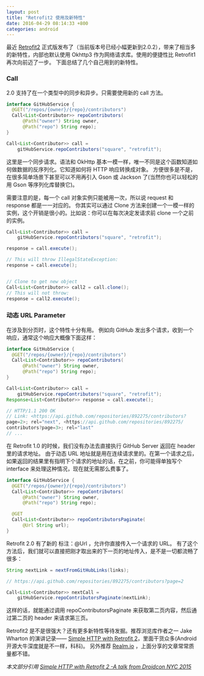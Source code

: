 ```yaml
---
layout: post
title: "Retrofit2 使用及新特性"
date: 2016-04-29 08:14:33 +800
categories: android
---
```


最近 [Retrofit2](http://square.github.io/retrofit/) 正式版发布了（当前版本号已经小幅更新到2.0.2），带来了相当多的新特性，内部也默认使用 Okhttp3 作为网络请求库。使用的便捷性比 Retrofit1 再次向前迈了一步。
下面总结了几个自己用到的新特性。

### Call
2.0 支持了在一个类型中的同步和异步。只需要使用新的 call 方法。

```java
interface GitHubService {
  @GET("/repos/{owner}/{repo}/contributors")
  Call<List<Contributor>> repoContributors(
      @Path("owner") String owner,
      @Path("repo") String repo);
}

Call<List<Contributor>> call =
    gitHubService.repoContributors("square", "retrofit");
```

这里是一个同步请求。语法和 OkHttp 基本一模一样，唯一不同是这个函数知道如何做数据的反序列化。它知道如何将 HTTP 响应转换成对象。
方便很多是不是，在很多简单场景下甚至可以不用再引入 Gson 或 Jackson 了(当然你也可以轻松的用 Gson 等序列化库替换它)。

需要注意的是，每一个 call 对象实例只能被用一次，所以说 request 和 response 都是一一对应的。
你其实可以通过 Clone 方法来创建一个一模一样的实例，这个开销是很小的。比如说：你可以在每次决定发请求前 clone 一个之前的实例。

```java
Call<List<Contributor>> call =
    gitHubService.repoContributors("square", "retrofit");

response = call.execute();

// This will throw IllegalStateException:
response = call.execute();


// Clone to get new object
Call<List<Contributor>> call2 = call.clone();
// This will not throw:
response = call2.execute();
```

### 动态 URL Parameter
在涉及到分页时，这个特性十分有用。
例如向 GitHub 发出多个请求，收到一个响应，通常这个响应大概像下面这样：

```java
interface GitHubService {
  @GET("/repos/{owner}/{repo}/contributors")
  Call<List<Contributor>> repoContributors(
      @Path("owner") String owner,
      @Path("repo") String repo);
}

Call<List<Contributor>> call =
    gitHubService.repoContributors("square", "retrofit");
Response<List<Contributor>> response = call.execute();

// HTTP/1.1 200 OK
// Link: <https://api.github.com/repositories/892275/contributors?
page=2>; rel="next", <https://api.github.com/repositories/892275/
contributors?page=3>; rel="last"
// ...
```

在 Retrofit 1.0 的时候，我们没有办法去直接执行 GitHub Server 返回在 header 里的请求地址。
由于动态 URL 地址就是用在连续请求里的。在第一个请求之后，如果返回的结果里有指明下个请求的地址的话，在之前，你可能得单独写个 interface 来处理这种情况，现在就无需那么费事了。

```java
interface GitHubService {
  @GET("/repos/{owner}/{repo}/contributors")
  Call<List<Contributor>> repoContributors(
      @Path("owner") String owner,
      @Path("repo") String repo);

  @GET
  Call<List<Contributor>> repoContributorsPaginate(
      @Url String url);
}
```

Retrofit 2.0 有了新的 标注：@Url ，允许你直接传入一个请求的 URL。
有了这个方法后，我们就可以直接把刚才取出来的下一页的地址传入，是不是一切都流畅了很多：

```java
String nextLink = nextFromGitHubLinks(links);

// https://api.github.com/repositories/892275/contributors?page=2

Call<List<Contributor>> nextCall =
    gitHubService.repoContributorsPaginate(nextLink);
```

这样的话，就能通过调用 repoContributorsPaginate 来获取第二页内容，然后通过第二页的 header 来请求第三页。

Retrofit2 是不是很强大？还有更多新特性等待发掘。推荐浏览库作者之一 Jake Wharton 的演讲记录—— [Simple HTTP with Retrofit 2](https://realm.io/news/droidcon-jake-wharton-simple-http-retrofit-2/)，里面干货众多(Android 开源大牛深度就是不一样，科科)。
另外推荐 [Realm.io](https://realm.io/news/) ，上面分享的文章常常质量都不错。

*本文部分引用 [Simple HTTP with Retrofit 2 -A talk from Droidcon NYC 2015](https://realm.io/news/droidcon-jake-wharton-simple-http-retrofit-2/)*
